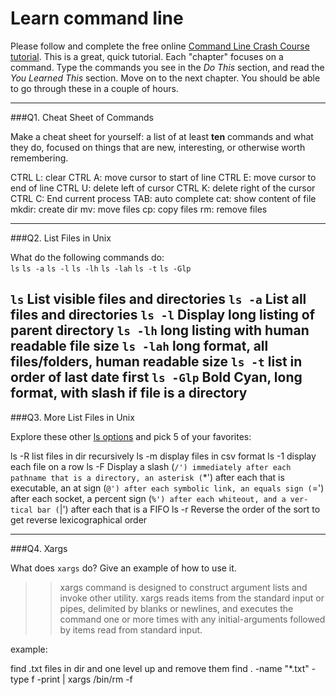 # Learn command line

Please follow and complete the free online [Command Line Crash Course
tutorial](http://cli.learncodethehardway.org/book/). This is a great,
quick tutorial. Each "chapter" focuses on a command. Type the commands
you see in the _Do This_ section, and read the _You Learned This_
section. Move on to the next chapter. You should be able to go through
these in a couple of hours.

---

###Q1.  Cheat Sheet of Commands  

Make a cheat sheet for yourself: a list of at least **ten** commands and what they do, focused on things that are new, interesting, or otherwise worth remembering.

CTRL L: clear
CTRL A: move cursor to start of line
CTRL E: move cursor to end of line
CTRL U: delete left of cursor
CTRL K: delete right of the cursor
CTRL C: End current process
TAB: auto complete
cat: show content of file
mkdir: create dir
mv: move files
cp: copy files
rm: remove files



---

###Q2.  List Files in Unix   

What do the following commands do:  
`ls`
`ls -a`
`ls -l`
`ls -lh`
`ls -lah`
`ls -t`
`ls -Glp`

`ls`  List visible files and directories
`ls -a`  List all files and directories
`ls -l`  Display long listing of parent directory
`ls -lh`  long listing with human readable file size
`ls -lah`  long format, all files/folders, human readable size
`ls -t`  list in order of last date first
`ls -Glp`  Bold Cyan, long format, with slash if file is a directory
---

###Q3.  More List Files in Unix  

Explore these other [ls options](http://www.techonthenet.com/unix/basic/ls.php) and pick 5 of your favorites:

> > 
ls -R list files in dir recursively
ls -m display files in csv format
ls -1 display each file on a row
ls -F Display a slash (`/') immediately after each pathname that is a
      directory, an asterisk (`*') after each that is executable, an at
      sign (`@') after each symbolic link, an equals sign (`=') after
      each socket, a percent sign (`%') after each whiteout, and a ver-
      tical bar (`|') after each that is a FIFO
ls -r Reverse the order of the sort to get reverse lexicographical order

---

###Q4.  Xargs   

What does `xargs` do? Give an example of how to use it.

> > xargs command is designed to construct argument lists and invoke other utility. xargs reads items from the standard input or pipes, delimited by blanks or newlines, and executes the command one or more times with any initial-arguments followed by items read from standard input.

example:

find .txt files in dir and one level up and remove them
find . -name "*.txt" -type f -print | xargs /bin/rm -f
